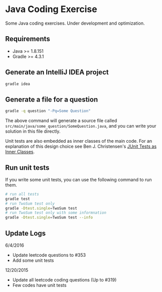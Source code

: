 # Java Coding Exercise

Some Java coding exercises. Under development and optimization.

## Requirements
* Java >= 1.8.151
* Gradle >= 4.3.1

## Generate an IntelliJ IDEA project

```bash
gradle idea
```

## Generate a file for a question

```bash
gradle -q question "-Pq=Some Question"
```

The above command will generate a source file called `src/main/java/some_question/SomeQuestion.java`, and you can write your solution in this file directly.

Unit tests are also embedded as inner classes of the main code. For an explanation of this design choice see Ben J. Christensen's [JUnit Tests as Inner Classes](http://benjchristensen.com/2011/10/23/junit-tests-as-inner-classes/).

## Run unit tests

If you write some unit tests, you can use the following command to run them.

```bash
# run all tests
gradle test 
# run TwoSum test only
gradle -Dtest.single=TwoSum test
# run TwoSum test only with some informnation
gradle -Dtest.single=TwoSum test --info
```

## Update Logs

6/4/2016
* Update leetcode questions to #353
* Add some unit tests

12/20/2015
* Update all leetcode coding questions (Up to #319)
* Few codes have unit tests

